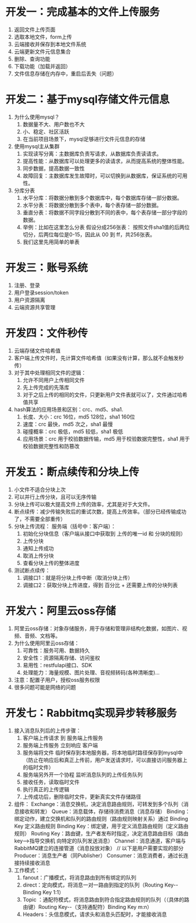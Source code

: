 # 开发一：完成基本的文件上传服务
1. 返回文件上传页面
2. 选取本地文件，form上传
3. 云端接收并保存到本地文件系统
4. 云端更新文件元信息集合
5. 删除、查询功能
6. 下载功能（加载并返回）
7. 文件信息存储在内存中，重启后丢失（问题）

# 开发二：基于mysql存储文件元信息
1. 为什么使用mysql？
   1. 数据量不大、用户数也不大
   2. 小、稳定、社区活跃
   3. 在当前项目场景下，mysql足够进行文件元信息的存储
2. 使用mysql主从集群
   1. 实现读写分离：主数据库负责写请求，从数据库负责读请求。
   2. 提高性能：从数据库可以处理更多的读请求，从而提高系统的整体性能。
   3. 同步数据，提高数据一致性
   4. 故障回复：主数据库发生故障时，可以切换到从数据库，保证系统的可用性。
3. 分库分表
   1. 水平分库：将数据分散到多个数据库中，每个数据库存储一部分数据。
   2. 水平分表：将数据分散到多个表中，每个表存储一部分数据。
   3. 垂直分表：将数据不同字段分散到不同的表中，每个表存储一部分字段的数据。
   4. 举例：比如在这里怎么分表
      假设分成256张表：
      按照文件sha1值的后两位切分，后两位每位是0-15，因此从 00 到 ff，共256张表。
   5. 我们这里先用简单的单表

# 开发三：账号系统
1. 注册、登录
2. 用户登录session/token
3. 用户资源隔离
4. 云端资源共享管理

# 开发四：文件秒传
1. 云端存储文件哈希值
2. 客户端上传文件时，先计算文件哈希值（如果没有计算，那么就不会触发秒传）
3. 对于其中处理相同文件的逻辑：
   1. 允许不同用户上传相同文件
   2. 先上传完成的先落库
   3. 对于之后上传的相同的文件，只更新用户文件表就可以了，文件通过哈希值共享
4. hash算法的应用场景和区别：crc、md5、sha1.
   1. 长度、大小：crc 16位，md5 128位，sha1 160位
   2. 速度：crc 最快，md5 次之，sha1 最慢
   3. 碰撞概率：crc 极低，md5 较低，sha1 极低
   4. 应用场景：crc 用于校验数据传输，md5 用于校验数据完整性，sha1 用于校验数据完整性和防篡改

# 开发五：断点续传和分块上传
1. 小文件不适合分块上次
2. 可以并行上传分块，且可以无序传输
3. 分块上传可以极大提高文件上传的效率，尤其是对于大文件。
4. 断点续传：减少传输失败后的重试次数，提高上传效率。（部分已经传输成功了，不需要全部重传）
5. 分块上传流程：
   服务端（括号中：客户端）：
      1. 初始化分块信息（客户端从接口中获取到 上传的唯一id 和 分块的规则）
      2. 上传分块
      3. 通知上传成功
      4. 取消上传分块
      5. 查看分块上传的整体进度
6. 测试断点续传：
   1. 调接口1：就是将分块上传中断（取消分块上传）
   2. 调接口2：获取分块上传进度，得到 百分比 + 还需要上传的分块列表

# 开发六：阿里云oss存储
1. 阿里云oss存储：对象存储服务，用于存储和管理非结构化数据，如图片、视频、音频、文档等。
2. 为什么使用阿里云oss存储：
   1. 可靠性：服务可用、数据持久
   2. 安全性：资源隔离存储、访问鉴权
   3. 易用性：restfulapi接口、SDK
   4. 处理能力：海量规模、图片处理、音视频转码(各种清晰度)...
3. 注意：配置子用户，授权oss服务权限
4. 很多问题可能是网络的问题

# 开发七：Rabbitmq实现异步转移服务
1. 接入消息队列后的上传步骤：
   1. 客户端上传请求 到 服务端上传服务
   2. 服务端上传服务 立刻响应 客户端
   3. 服务端将文件 临时保存到本地服务器，将本地临时路径保存到mysql中（防止在响应后和真正上传前，用户发送请求时，可以直接访问服务器上的临时文件）
   4. 服务端另外开一个协程 监听消息队列的上传任务队列
   5. 接收任务，读取临时文件
   6. 执行真正的上传逻辑
   7. 上传成功后，删除临时文件，更新真实文件存储路径
2. 组件：
   Exchange：消息交换机，决定消息路由规则，可转发到多个队列（消息接收和转发）
   Queue：消息载体，存储待消费消息（消息存储）
   Binding：绑定动作，建立交换机和队列的路由规则（路由规则映射关系）通过 Binding Key 定义路由规则 
   Binding Key：绑定键，用于定义消息路由规则（定义路由规则）
   Routing Key：路由键，生产者发布时指定，决定消息路由目标（路由key-->指导交换机 向特定的队列发送消息）
   Channel：消息通道，客户端与RabbitMQ建立的连接管道（消息投放对象）
   // 以下是用户需要实现的部分
   Producer：消息生产者（同Publisher）
   Consumer：消息消费者，通过长连接持续接收消息
3. 工作模式：
   1. fanout：广播模式，将消息路由到所有绑定的队列
   2. direct：定向模式，将消息一对一路由到指定的队列（Routing Key--Binding Key 1:1）
   3. Topic ：通配符模式，将消息路由到符合指定路由规则的队列（（具体的路由键）Routing Key--（支持通配符）Binding Key m:n）
   4. Headers：头信息模式，请求头和消息头匹配时，才能接收消息